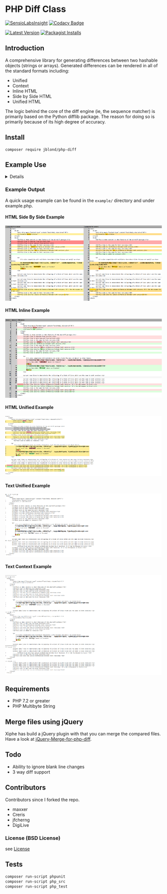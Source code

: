 # PHP Diff Class

[![SensioLabsInsight](https://insight.sensiolabs.com/projects/aa609edb-cdb1-45cf-ad51-afbdab48f6a1/mini.png)](https://insight.sensiolabs.com/projects/aa609edb-cdb1-45cf-ad51-afbdab48f6a1) [![Codacy Badge](https://api.codacy.com/project/badge/Grade/db5f8d57b1234502aeb852afc87e0dfe)](https://www.codacy.com/app/leet31337/php-diff)

[![Latest Version](https://img.shields.io/github/release/JBlond/php-diff.svg?style=flat-square&label=Release)](https://github.com/JBlond/php-diff/releases) [![Packagist Installs](https://badgen.net/packagist/dt/JBlond/php-diff)](https://packagist.org/packages/jblond/php-diff)

## Introduction

A comprehensive library for generating differences between two hashable objects (strings or arrays).
Generated differences can be rendered in all of the standard formats including:
* Unified
* Context
* Inline HTML
* Side by Side HTML
* Unified HTML

The logic behind the core of the diff engine (ie, the sequence matcher) is primarily based on the Python difflib 
package. The reason for doing so is primarily because of its high degree of accuracy.

## Install

```shell
composer require jblond/php-diff
```

## Example Use

<details><summery>&nbsp;</summery><br>

```PHP
<?php
use jblond\Autoloader;
use jblond\Diff;
use jblond\Diff\Renderer\Html\SideBySide;

// Installed via composer...
require 'vendor/autoload.php';
// ...or installed manually.
require dirname(__FILE__).'/../lib/Autoloader.php';

new Autoloader(); 

$a = file_get_contents(dirname(__FILE__).'/a.txt');
$b = file_get_contents(dirname(__FILE__).'/b.txt');

// Options for generating the diff.
$options = [
    'ignoreWhitespace' => true,
    'ignoreCase'       => true,
    'context'          => 2,
];

// Initialize the diff class.
$diff = new Diff($a, $b /*, $options */);

// Choose Renderer.
$renderer = new SideBySide([
    'title1' => 'Custom title for OLD version',
    'title2' => 'Custom title for NEW version',
]);

// Show it.
echo $diff->Render($renderer);
```

</details>

### Example Output
A quick usage example can be found in the `example/` directory and under example.php.

#### HTML Side By Side Example
![HTML Side By Side Example](htmlSideBySide.png "HTML Side By Side Example")
#### HTML Inline Example
![HTML Inline Example](htmlInline.png "HTML Inline Example")
#### HTML Unified Example
![HTML Unified Example](htmlUnified.png "HTML Unified Example")
#### Text Unified Example
![Text Unified Example](textUnified.png "Text Unified Example")
#### Text Context Example
![Text Context Example](textContext.png "Text Context Example")

## Requirements

* PHP 7.2 or greater
* PHP Multibyte String

## Merge files using jQuery

Xiphe has build a jQuery plugin with that you can merge the compared files.
Have a look at [jQuery-Merge-for-php-diff](https://github.com/Xiphe/jQuery-Merge-for-php-diff).

## Todo

* Ability to ignore blank line changes
* 3 way diff support
 
## Contributors

Contributors since I forked the repo.

* maxxer
* Creris
* jfcherng
* DigiLive

### License (BSD License)

see [License](LICENSE)

## Tests

```shell
composer run-script phpunit
composer run-script php_src
composer run-script php_test
```
